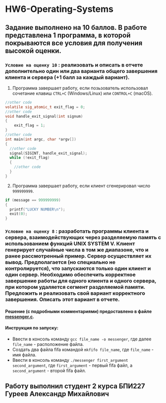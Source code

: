 # HW6-Operating-Systems
## Задание выполнено на 10 баллов. В работе представлена 1 программа, в которой покрываются все условия для получения высокой оценки.
### `Условие на оценку 10` : реализовать и описать в отчете дополнительно один или два варианта общего завершения клиента и сервера (+1 балл за каждый вариант).
1. Программа завершает работу, если позьзователь использовал сочетание клавиш `CTRL+C` (Windows/Linux) или `CONTROL+C` (macOS).
```c
//other code
volatile sig_atomic_t exit_flag = 0;
//other code
void handle_exit_signal(int signum)
{
    exit_flag = 1;
}
//other code
int main(int argc, char *argv[])
{
  //other code
  signal(SIGINT, handle_exit_signal);
  while (!exit_flag)
  {
    //other code
  }
}
```
2. Программа завершает работу, если клиент сгенерировал число `999999999`.
```c
if (message == 999999999)
{
  printf("LUCKY NUMBER\n");
  exit(0);
}
```
### `Условие на оценку 8` : разработать программы клиента и сервера, взаимодействующих через разделяемую память с использованием функций UNIX SYSTEM V. Клиент генерирует случайные числа в том же диапазоне, что и ранее рассмотренный пример. Сервер осуществляет их вывод. Предполагается (но специально не контролируется), что запускаются только один клиент и один сервер. Необходимо обеспечить корректное завершение работы для одного клиента и одного сервера, при котором удаляется сегмент разделяемой памяти. Предложить и реализовать свой вариант корректного завершения. Описать этот вариант в отчете. 
#### Решение (с подробными комментариями) предоставлено в файле [messenger.c](https://github.com/AMGureev/HW6-Operating-System/blob/main/messenger.c). </br>
#### Инструкция по запуску:
+ Ввести в консоль команду `gcc file_name -o messenger`, где далее `file_name` - расположение файла.
+ Создать два файла fifa командой `mkfifo file_name`, где `file_name` - имя файла.
+ Ввести в консоль команду `./messenger first_argument second_argument`, где `first_argument` - первый fifa файл, а `second_argument` - второй fifa файл.   
## Работу выполнил студент 2 курса БПИ227 Гуреев Александр Михайлович
